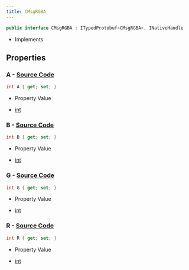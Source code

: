 ```yaml
---
title: CMsgRGBA
---
```


```csharp
public interface CMsgRGBA : ITypedProtobuf<CMsgRGBA>, INativeHandle
```

- Implements

## Properties

### **A** - [Source Code](https://github.com/swiftly-solution/swiftlys2/blob/main/managed/src/SwiftlyS2.Generated/Protobufs/Interfaces/CMsgRGBA.cs#L22)

```csharp
int A { get; set; }
```

- Property Value

- [int](https://learn.microsoft.com/dotnet/api/system.int32)

### **B** - [Source Code](https://github.com/swiftly-solution/swiftlys2/blob/main/managed/src/SwiftlyS2.Generated/Protobufs/Interfaces/CMsgRGBA.cs#L19)

```csharp
int B { get; set; }
```

- Property Value

- [int](https://learn.microsoft.com/dotnet/api/system.int32)

### **G** - [Source Code](https://github.com/swiftly-solution/swiftlys2/blob/main/managed/src/SwiftlyS2.Generated/Protobufs/Interfaces/CMsgRGBA.cs#L16)

```csharp
int G { get; set; }
```

- Property Value

- [int](https://learn.microsoft.com/dotnet/api/system.int32)

### **R** - [Source Code](https://github.com/swiftly-solution/swiftlys2/blob/main/managed/src/SwiftlyS2.Generated/Protobufs/Interfaces/CMsgRGBA.cs#L13)

```csharp
int R { get; set; }
```

- Property Value

- [int](https://learn.microsoft.com/dotnet/api/system.int32)

